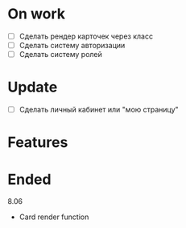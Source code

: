 # On work
- [ ] Сделать рендер карточек через класс
- [ ] Сделать систему авторизации
- [ ] Сделать систему ролей

# Update
- [ ] Сделать личный кабинет или "мою страницу"

# Features

# Ended
8.06
- Card render function 

